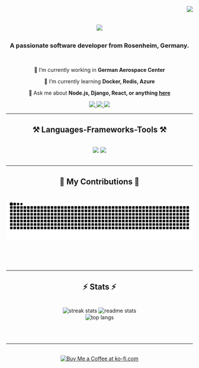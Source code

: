 <img align="right" src="https://visitor-badge.laobi.icu/badge?page_id=Nova200019.Nova200019" />

<h1 align="center">
    <img src="https://readme-typing-svg.herokuapp.com/?font=Righteous&size=35&center=true&vCenter=true&width=500&height=70&duration=4000&lines=Hi+There!+👋;+I'm+Soumyadip+Banerjee!;" />
</h1>

<h3 align="center">A passionate software developer from Rosenheim, Germany.</h3>

<br/>

<div align="center">
 
 🔭 I’m currently working in **German Aerospace Center**
 
 🌱 I’m currently learning **Docker, Redis, Azure**

💬 Ask me about **Node.js, Django, React, or anything [here](mailto://soumyadip.banerjee@philosopherscode.de)**


 </div>
 
<div align="center"> 
  <a href="mailto:soumyadip.banerjee@philosopherscode.de">
    <img src="https://img.shields.io/badge/Gmail-333333?style=for-the-badge&logo=gmail&logoColor=red" />
  </a>
  <a href="[https://www.linkedin.com/in/philosopherscode?lipi=urn%3Ali%3Apage%3Ad_flagship3_profile_view_base_contact_details%3B3Km%2FwPNSTF296c5kDB8LOw%3D%3D]" target="_blank">
    <img src="https://img.shields.io/badge/LinkedIn-0077B5?style=for-the-badge&logo=linkedin&logoColor=white" target="_blank" />
  </a>
  <a href="https://philosopherscode.de" target="_blank">
     <img src="https://img.shields.io/badge/Portfolio-FF5722?style=for-the-badge&logo=todoist&logoColor=white" target="_blank" /> <!-- sqlite, safari, google-chrome are other good icon options -->
  </a>
</div>

 <hr/>
 
<h2 align="center">⚒️ Languages-Frameworks-Tools ⚒️</h2>
<br/>
<div align="center">
    <img src="https://skillicons.dev/icons?i=react,bootstrap,mui,html,css,vscode,github,figma,tailwind,git,r" />
    <img src="https://skillicons.dev/icons?i=nodejs,python,javascript,typescript,express,firebase,mongodb,c,java,nextjs,mysql,flask" /><br>
</div>

<br/>
<hr/>

<div align="center">
  <h2>🐍 My Contributions 🐍</h2>
  <br>
  <img alt="snake eating my contributions" src="https://raw.githubusercontent.com/Nova200019/Nova200019/output/github-contribution-grid-snake.svg" />
  
  <br/><br/><br/>
</div>

<hr/>

<h2 align="center">⚡ Stats ⚡</h2>
<br>
<div align=center>
  <img width=390 src="https://github-readme-streak-stats-salesp07.vercel.app/?user=Nova200019&count_private=true&theme=react&border_radius=10" alt="streak stats"/>
  <img width=390 src="https://github-readme-stats-salesp07.vercel.app/api?username=Nova200019&count_private=true&show_icons=true&theme=react&rank_icon=github&border_radius=10" alt="readme stats" />
  <br/>
  <img width=325 align="center" src="https://github-readme-stats-salesp07.vercel.app/api/top-langs/?username=Nova200019&hide=HTML&langs_count=8&layout=compact&theme=react&border_radius=10&size_weight=0.5&count_weight=0.5&exclude_repo=github-readme-stats" alt="top langs" />
</div>

<br/><br/>

<hr/>

<br/>

<div align="center">
<a href='https://ko-fi.com/V7V4RAK9C' target='_blank'><img height='64' style='border:0px;height:64px;' src='https://storage.ko-fi.com/cdn/kofi1.png?v=3' border='0' alt='Buy Me a Coffee at ko-fi.com' /></a>
</div>

<br/>
